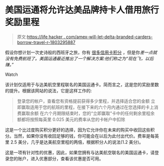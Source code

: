 # 美国运通将允许达美品牌持卡人借用旅行奖励里程

> 原文:[https://life hacker . com/amex-will-let-delta-branded-carders-borrow-travel-r-1803295887](https://lifehacker.com/amex-will-let-delta-branded-cardholders-borrow-travel-r-1803295887)

假设你想计划一次史诗般的西班牙之旅，你有 [很多信用卡积分](https://theinventory.com/the-chase-sapphire-preferred-is-still-the-best-travel-r-1792561257) ，但是你*差一点就没有免费航班了。美国运通最近推出了一个解决方案:他们称之为“现在飞，以后赚。”*

Watch

该计划仅适用于与达美航空里程联名的美国运通卡。简而言之，这是您的奖励里数的提升。根据该网站的说法，它是这样工作的:

> 登录您的帐户，查看您有资格提前获得多少里程，并选择适合您的金额
> 立即赢取适用于您的航班的里程，在接下来的六个月内通过在您选择的卡上消费赢取余额
> 在六个月期限结束时，您的“立即赢取”卡中的任何剩余里程余额都将按照每英里 0.025 美元的费率从您的卡帐户中扣除

这是一个比过度购买积分更好的选择，因为它允许你在未来的购买中收回这些积分。当然，如果你没有收回足够的钱，你可能会在以后为此付出代价。费率是每英里 2.5 美分，几乎是达美航空里程的两倍，根据积分人的说法(1.2 美分)。

这是一项有针对性的优惠，因此，如果您拥有与达美航空联名的美国运通卡，请登录您的账户，进入优惠部分，查看该优惠是否可用。